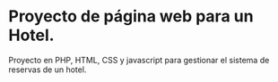  # Proyecto de página web para un Hotel.

 Proyecto en PHP, HTML, CSS y javascript para gestionar el sistema de reservas de un hotel.
